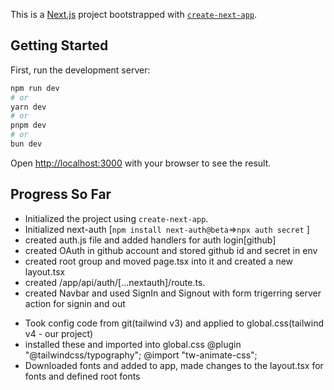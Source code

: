 This is a [Next.js](https://nextjs.org) project bootstrapped with [`create-next-app`](https://nextjs.org/docs/app/api-reference/cli/create-next-app).

## Getting Started

First, run the development server:

```bash
npm run dev
# or
yarn dev
# or
pnpm dev
# or
bun dev
```

Open [http://localhost:3000](http://localhost:3000) with your browser to see the result.

## Progress So Far

- Initialized the project using `create-next-app`.
- Initialized next-auth [`npm install next-auth@beta`=>`npx auth secret` ]
- created auth.js file and added handlers for auth login[github]
- created OAuth in github account and stored github id and secret in env
- created root group and moved page.tsx into it and created a new layout.tsx
- created /app/api/auth/[...nextauth]/route.ts. 
- created Navbar and used SignIn and Signout with form trigerring server action for signin and out

<!-- Styling and tailwind configuration -->
- Took config code from git(tailwind v3) and applied to global.css(tailwind v4 - our project)
-  installed these and imported into global.css @plugin "@tailwindcss/typography"; @import "tw-animate-css";
- Downloaded fonts and added to app, made changes to the layout.tsx for fonts and defined root fonts
